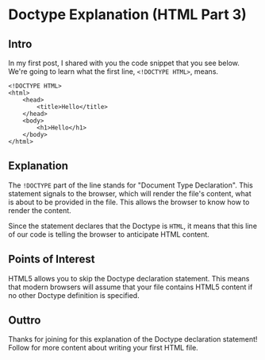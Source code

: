 # Doctype Explanation (HTML Part 3)

## Intro

In my first post, I shared with you the code snippet that you see below.  We're going to learn what the first line, `<!DOCTYPE HTML>`, means.

```
<!DOCTYPE HTML>
<html>
    <head>
        <title>Hello</title>
    </head>
    <body>
        <h1>Hello</h1>
    </body>
</html>
```

## Explanation

The `!DOCTYPE` part of the line stands for "Document Type Declaration".  This statement signals to the browser, which will render the file's content, what is about to be provided in the file.  This allows the browser to know how to render the content.

Since the statement declares that the Doctype is `HTML`, it means that this line of our code is telling the browser to anticipate HTML content.

## Points of Interest

HTML5 allows you to skip the Doctype declaration statement.  This means that modern browsers will assume that your file contains HTML5 content if no other Doctype definition is specified.

## Outtro

Thanks for joining for this explanation of the Doctype declaration statement!  Follow for more content about writing your first HTML file.
